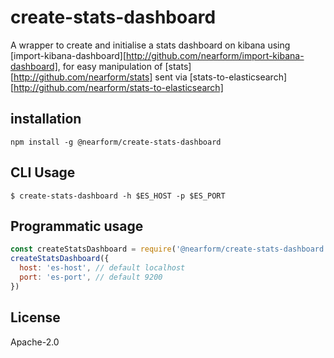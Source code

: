 # create-stats-dashboard

A wrapper to create and initialise a stats dashboard on kibana using [import-kibana-dashboard][http://github.com/nearform/import-kibana-dashboard], for easy manipulation of [stats][http://github.com/nearform/stats] sent via [stats-to-elasticsearch][http://github.com/nearform/stats-to-elasticsearch]

## installation
```
npm install -g @nearform/create-stats-dashboard
```

## CLI Usage

```
$ create-stats-dashboard -h $ES_HOST -p $ES_PORT
```

## Programmatic usage

```js
const createStatsDashboard = require('@nearform/create-stats-dashboard')
createStatsDashboard({
  host: 'es-host', // default localhost
  port: 'es-port', // default 9200
})
```

## License
Apache-2.0